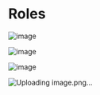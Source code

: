 # Roles

![image](https://github.com/user-attachments/assets/07e3653d-f8c1-4644-a172-fdc7260bb7da)

![image](https://github.com/user-attachments/assets/e4418c18-c53b-41d7-945a-77ef4244fff0)

![image](https://github.com/user-attachments/assets/0979de6b-643b-463d-91c7-fa0616b3eebf)

![Uploading image.png…]()



